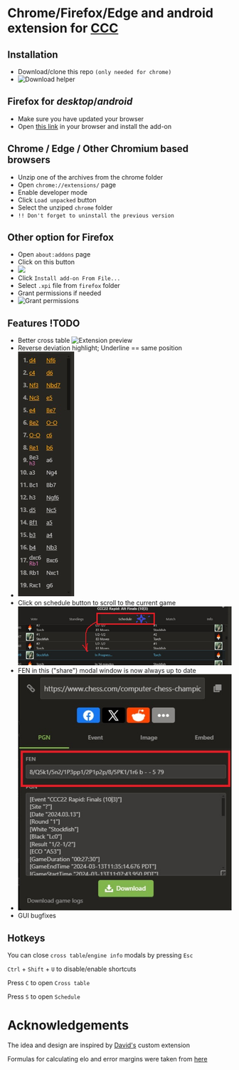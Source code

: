 # Chrome/Firefox/Edge and android extension for [CCC](https://www.chess.com/computer-chess-championship#)

## Installation
- Download/clone this repo `(only needed for chrome)`
- ![Download helper](https://github.com/truekendor/better-ccc-extension/blob/main/img/download.webp)

## Firefox for *desktop*/*android*
- Make sure you have updated your browser
- Open [this link](https://addons.mozilla.org/en-US/firefox/addon/better-ccc/) in your browser and install the add-on


## Chrome / Edge / Other Chromium based browsers
- Unzip one of the archives from the chrome folder
- Open `chrome://extensions/` page
- Enable developer mode
- Click `Load unpacked` button
- Select the unziped `chrome` folder
- `!! Don't forget to uninstall the previous version`

## Other option for Firefox
- Open `about:addons` page
- Click on this button
- ![](https://github.com/truekendor/better-ccc-extension/blob/main/img/firefox_where.webp)
- Click `Install add-on From File...`
- Select `.xpi` file from `firefox` folder
- Grant permissions if needed
- ![Grant permissions](https://github.com/truekendor/better-ccc-extension/blob/main/img/grant%20permissions.webp)


## Features !TODO
  - Better cross table ![Extension preview](https://github.com/truekendor/better-ccc-extension/blob/main/img/preview.webp)
  - Reverse deviation highlight; Underline == same position
  - ![deviation](https://github.com/truekendor/better-ccc-extension/blob/main/img/preview-highlight.jpg)
  - Click on schedule button to scroll to the current game ![schedule button click](https://github.com/truekendor/better-ccc-extension/blob/main/img/schedule-click.jpg)
  - FEN in this ("share") modal window is now always up to date
  - ![](https://github.com/truekendor/better-ccc-extension/blob/new-version-changes/img/share-modal.jpg)
  - GUI bugfixes
 
## Hotkeys 

You can close `cross table`/`engine info` modals by pressing `Esc`

`Ctrl` + `Shift` + `U` to disable/enable shortcuts

Press `C` to open `Cross table`

Press `S` to open `Schedule`


# Acknowledgements

The idea and design are inspired by [David's](https://github.com/dav1312) custom extension

Formulas for calculating elo and error margins were taken from [here](https://3dkingdoms.com/chess/elo.htm)

